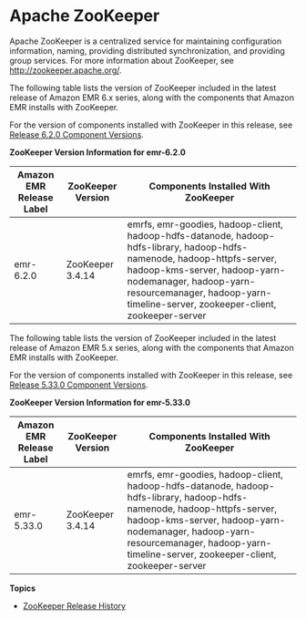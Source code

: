 # Apache ZooKeeper<a name="emr-zookeeper"></a>

Apache ZooKeeper is a centralized service for maintaining configuration information, naming, providing distributed synchronization, and providing group services\. For more information about ZooKeeper, see [http://zookeeper\.apache\.org/](https://zookeeper.apache.org/)\.

The following table lists the version of ZooKeeper included in the latest release of Amazon EMR 6\.x series, along with the components that Amazon EMR installs with ZooKeeper\.

For the version of components installed with ZooKeeper in this release, see [Release 6\.2\.0 Component Versions](emr-release-6x.md#emr-620-release)\.


**ZooKeeper Version Information for emr\-6\.2\.0**  

| Amazon EMR Release Label | ZooKeeper Version | Components Installed With ZooKeeper | 
| --- | --- | --- | 
| emr\-6\.2\.0 | ZooKeeper 3\.4\.14 | emrfs, emr\-goodies, hadoop\-client, hadoop\-hdfs\-datanode, hadoop\-hdfs\-library, hadoop\-hdfs\-namenode, hadoop\-httpfs\-server, hadoop\-kms\-server, hadoop\-yarn\-nodemanager, hadoop\-yarn\-resourcemanager, hadoop\-yarn\-timeline\-server, zookeeper\-client, zookeeper\-server | 

The following table lists the version of ZooKeeper included in the latest release of Amazon EMR 5\.x series, along with the components that Amazon EMR installs with ZooKeeper\.

For the version of components installed with ZooKeeper in this release, see [Release 5\.33\.0 Component Versions](emr-release-5x.md#emr-5330-release)\.


**ZooKeeper Version Information for emr\-5\.33\.0**  

| Amazon EMR Release Label | ZooKeeper Version | Components Installed With ZooKeeper | 
| --- | --- | --- | 
| emr\-5\.33\.0 | ZooKeeper 3\.4\.14 | emrfs, emr\-goodies, hadoop\-client, hadoop\-hdfs\-datanode, hadoop\-hdfs\-library, hadoop\-hdfs\-namenode, hadoop\-httpfs\-server, hadoop\-kms\-server, hadoop\-yarn\-nodemanager, hadoop\-yarn\-resourcemanager, hadoop\-yarn\-timeline\-server, zookeeper\-client, zookeeper\-server | 

**Topics**
+ [ZooKeeper Release History](ZooKeeper-release-history.md)